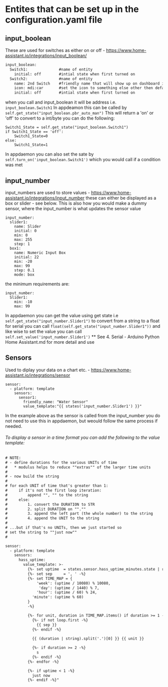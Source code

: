 # Entites that can be set up in the configuration.yaml file
## input_boolean
These are used for switches as either on or off - https://www.home-assistant.io/integrations/input_boolean/
```diff
input_boolean:
  Switch1:              #name of entity
    initial: off        #intial state when first turned on
  Switch2:              #name of entity
    name: 2nd Switch    #friendly name that will show up on dashboard inplace of entity name
    icon: mdi:car       #set the icon to something else other then default - see: https://materialdesignicons.com/
    initial: off        #intial state when first turned on
```
when you call and input_boolean it will be address i.e. `input_boolean.Switch1`
In appdeamon this can be called by `self.get_state("input_boolean.pbr_auto_man")` This will return a 'on' or 'off'
to convert to a int/byte you can do the following:
```
Switch1_State = self.get_state("input_boolean.Switch1")
if Switch1_State == 'off':
    Switch1_State=0
else:
    Switch1_State=1
```
In appdaemon you can also set the sate by `self.turn_on('input_boolean.Switch1')` which you would call if a condition was met

## input_number
input_numbers are used to store values - https://www.home-assistant.io/integrations/input_number
these can either be displayed as a box or slider - see below.
This is also how you would make a dummy sensor, where the input_number is what updates the sensor value
```
input_number:
  slider1:
    name: Slider
    initial: 0
    min: 0
    max: 255
    step: 1
  box1:
    name: Numeric Input Box
    initial: 22
    min: -20
    max: 99
    step: 0.1
    mode: box
```
the minimum requirements are:
```
input_number:
  Slider1:
    min: -10
    max: 99
```
In appdaemon you can get the value using get state i.e `self.get_state("input_number.Slider1")` to convert from a string to a float for serial you can call `float(self.get_state("input_number.Slider1"))`
and like wise to set the value you can call `self.set_value('input_number.Slider1')`
** See 4. Serial - Arduino Python Home Assistant.md for more detail and use

## Sensors
Used to diplay your data on a chart etc. - https://www.home-assistant.io/integrations/sensor
```
sensor:
  - platform: template
    sensors:
      sensor1:
        friendly_name: "Water Sensor"
        value_template:"{{ states('input_number.Slider1') }}"
```
In the example above as the sensor is called from the input_number you do not need to use this in appdaemon, but weould follow the same process if needed.

###### To display a sensor in a time format you can add the following to the value template:

```diff
# NOTE:
# - define durations for the various UNITs of time
#   * modulus helps to reduce ""extras"" of the larger time units
# 
# - now build the string
#
# for each UNIT of time that's greater than 1:
#     if it's not the first loop iteration:
#         append "", "" to the string
#     else:
#         1. convert the DURATION to STR
#         2. split DURATION on "".""
#         3. append the left part (the whole number) to the string
#         4. append the UNIT to the string
#
# ...but if that's no UNITs, then we just started so
# set the string to ""just now""
#

sensor:
  - platform: template
    sensors:
      hass_uptime:
        value_template: >-
          {%- set uptime  = states.sensor.hass_uptime_minutes.state | round -%}
          {%- set sep     = ', ' -%}
          {%- set TIME_MAP = {
              'week': (uptime / 10080) % 10080,
               'day': (uptime / 1440) % 7,
              'hour': (uptime / 60) % 24,
            'minute': (uptime % 60)
          }
          -%}

          {%- for unit, duration in TIME_MAP.items() if duration >= 1 -%}
            {%- if not loop.first -%}
              {{ sep }}
            {%- endif -%}
              
            {{ (duration | string).split('.')[0] }} {{ unit }}

            {%- if duration >= 2 -%}
              s
            {%- endif -%}
          {%- endfor -%}

          {%- if uptime < 1 -%}
            just now
          {%- endif -%}"
```